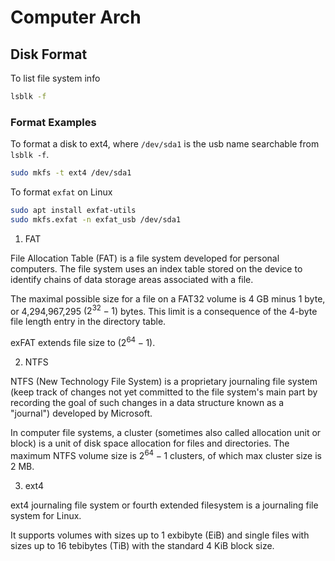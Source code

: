 # Computer Arch

## Disk Format

To list file system info
```bash
lsblk -f
```

### Format Examples

To format a disk to ext4, where `/dev/sda1` is the usb name searchable from `lsblk -f`.
```bash
sudo mkfs -t ext4 /dev/sda1
```

To format `exfat` on Linux

```bash
sudo apt install exfat-utils
sudo mkfs.exfat -n exfat_usb /dev/sda1
```

1. FAT

File Allocation Table (FAT) is a file system developed for personal computers. The file system uses an index table stored on the device to identify chains of data storage areas associated with a file.

The maximal possible size for a file on a FAT32 volume is 4 GB minus 1 byte, or 4,294,967,295 $(2^{32} − 1)$ bytes. This limit is a consequence of the 4-byte file length entry in the directory table.

exFAT extends file size to $(2^{64} − 1)$.

2. NTFS

NTFS (New Technology File System) is a proprietary journaling file system (keep track of changes not yet committed to the file system's main part by recording the goal of such changes in a data structure known as a "journal") developed by Microsoft.

In computer file systems, a cluster (sometimes also called allocation unit or block) is a unit of disk space allocation for files and directories. The maximum NTFS volume size is $2^{64} − 1$ clusters, of which max cluster size is 2 MB.

3. ext4

ext4 journaling file system or fourth extended filesystem is a journaling file system for Linux. 

It supports volumes with sizes up to 1 exbibyte (EiB) and single files with sizes up to 16 tebibytes (TiB) with the standard 4 KiB block size.